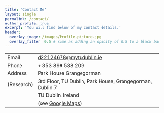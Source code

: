 ```yaml
---
title: 'Contact Me'
layout: single
permalink: /contact/
author_profile: true
excerpt: 'You will find below of my contact details.'
header:
  overlay_image: /images/Profile-picture.jpg
  overlay_filter: 0.5 # same as adding an opacity of 0.5 to a black background
---
```


|                  |                                                                       |
|------------------|-----------------------------------------------------------------------|
| Email            | <a href="d22124678@mytudublic.ie">d22124678@mytudublin.ie</a>|
| Phone            | + 353 899 538 209                                                       |
| Address          | Park House Grangegorman                                                     |
| (Research)      | 3rd Floor, TU Dublin, Park House, Grangegorman, Dublin 7                                 |
|                  | TU Dublin, Ireland                                       |
|                  | (see <a href="https://goo.gl/maps/27jXmBzQf29igpfi9">Google Maps</a>) |
